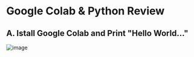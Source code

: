 # Google Colab & Python Review

## A. Istall Google Colab and Print "Hello World..."

![image](https://github.com/user-attachments/assets/2edebbd3-85cb-4856-9c7f-2d9a0164d703)
